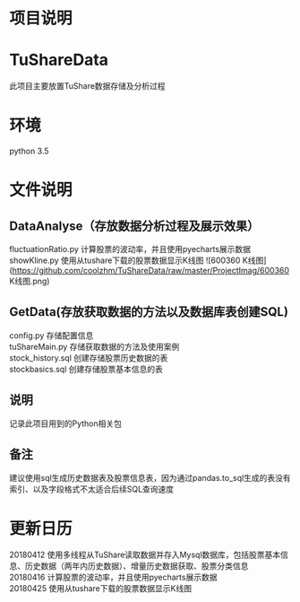项目说明
===
# TuShareData
此项目主要放置TuShare数据存储及分析过程<br>

# 环境
python 3.5<br>


文件说明
===
DataAnalyse（存放数据分析过程及展示效果）
---
fluctuationRatio.py 计算股票的波动率，并且使用pyecharts展示数据<br>
showKline.py 使用从tushare下载的股票数据显示K线图
![600360 K线图](https://github.com/coolzhm/TuShareData/raw/master/ProjectImag/600360 K线图.png)


GetData(存放获取数据的方法以及数据库表创建SQL)
----
config.py           存储配置信息<br>
tuShareMain.py      存储获取数据的方法及使用案例<br>
stock_history.sql   创建存储股票历史数据的表<br>
stockbasics.sql     创建存储股票基本信息的表<br>


说明
---
记录此项目用到的Python相关包


备注
---
建议使用sql生成历史数据表及股票信息表，因为通过pandas.to_sql生成的表没有索引、以及字段格式不太适合后续SQL查询速度


更新日历
===
20180412 使用多线程从TuShare读取数据并存入Mysql数据库，包括股票基本信息、历史数据（两年内历史数据）、增量历史数据获取、股票分类信息<br>
20180416 计算股票的波动率，并且使用pyecharts展示数据<br>
20180425 使用从tushare下载的股票数据显示K线图<br>